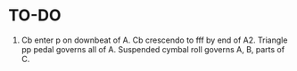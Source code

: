 TO-DO
=====

1.  Cb enter p on downbeat of A.
    Cb crescendo to fff by end of A2.
    Triangle pp pedal governs all of A.
    Suspended cymbal roll governs A, B, parts of C.
